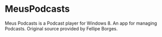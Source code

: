 MeusPodcasts
============

Meus Podcasts is a Podcast player for Windows 8. An app for managing Podcasts. Original source provided by Fellipe Borges.
